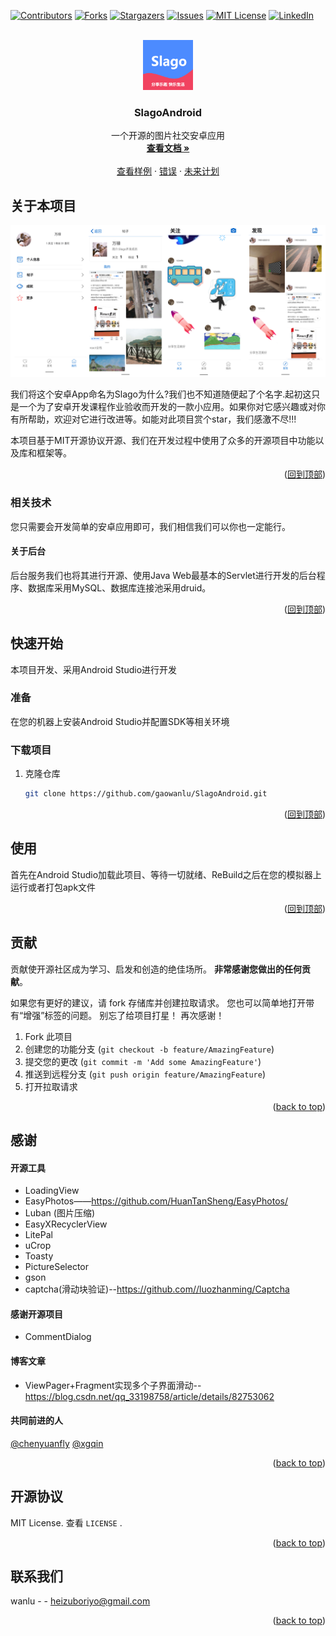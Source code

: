 <div id="top"></div>

[![Contributors][contributors-shield]][contributors-url]
[![Forks][forks-shield]][forks-url]
[![Stargazers][stars-shield]][stars-url]
[![Issues][issues-shield]][issues-url]
[![MIT License][license-shield]][license-url]
[![LinkedIn][linkedin-shield]][linkedin-url]



<!-- PROJECT LOGO -->
<br />
<div align="center">
  <a href="https://github.com/gaowanlu/SlagoAndroid">
    <img src="images/logo.png" alt="Logo" width="80" height="80">
  </a>

  <h3 align="center">SlagoAndroid</h3>

  <p align="center">
    一个开源的图片社交安卓应用
    <br />
    <a href="https://github.com/gaowanlu/SlagoAndroid"><strong>查看文档 »</strong></a>
    <br />
    <br />
    <a href="https://github.com/gaowanlu/SlagoAndroid">查看样例</a>
    ·
    <a href="https://github.com/gaowanlu/SlagoAndroid/issues">错误</a>
    ·
    <a href="https://github.com/gaowanlu/SlagoAndroid/issues">未来计划</a>
  </p>
</div>



<!-- TABLE OF CONTENTS -->




<!-- ABOUT THE PROJECT -->
## 关于本项目

[![Product Name Screen Shot][product-screenshot]](www.linkway.site:5555)

我们将这个安卓App命名为Slago为什么?我们也不知道随便起了个名字.起初这只是一个为了安卓开发课程作业验收而开发的一款小应用。如果你对它感兴趣或对你有所帮助，欢迎对它进行改进等。如能对此项目赏个star，我们感激不尽!!!


本项目基于MIT开源协议开源、我们在开发过程中使用了众多的开源项目中功能以及库和框架等。

<p align="right">(<a href="#top">回到顶部</a>)</p>



### 相关技术

您只需要会开发简单的安卓应用即可，我们相信我们可以你也一定能行。 
#### 关于后台
后台服务我们也将其进行开源、使用Java Web最基本的Servlet进行开发的后台程序、数据库采用MySQL、数据库连接池采用druid。

<p align="right">(<a href="#top">回到顶部</a>)</p>



<!-- GETTING STARTED -->
## 快速开始

本项目开发、采用Android Studio进行开发

### 准备

在您的机器上安装Android Studio并配置SDK等相关环境

### 下载项目

1. 克隆仓库
   ```sh
   git clone https://github.com/gaowanlu/SlagoAndroid.git
   ```


<p align="right">(<a href="#top">回到顶部</a>)</p>



<!-- USAGE EXAMPLES -->
## 使用

首先在Android Studio加载此项目、等待一切就绪、ReBuild之后在您的模拟器上运行或者打包apk文件

<p align="right">(<a href="#top">回到顶部</a>)</p>







<!-- CONTRIBUTING -->
## 贡献

贡献使开源社区成为学习、启发和创造的绝佳场所。 **非常感谢您做出的任何贡献**。

如果您有更好的建议，请 fork 存储库并创建拉取请求。 您也可以简单地打开带有“增强”标签的问题。
别忘了给项目打星！ 再次感谢！

1. Fork 此项目
2. 创建您的功能分支 (`git checkout -b feature/AmazingFeature`)
3. 提交您的更改 (`git commit -m 'Add some AmazingFeature'`)
4. 推送到远程分支 (`git push origin feature/AmazingFeature`)
5. 打开拉取请求

<p align="right">(<a href="#top">back to top</a>)</p>


## 感谢  
#### 开源工具  
* LoadingView  
* EasyPhotos——https://github.com/HuanTanSheng/EasyPhotos/  
* Luban  (图片压缩)
* EasyXRecyclerView  
* LitePal  
* uCrop
* Toasty
* PictureSelector
* gson
* captcha(滑动块验证)--https://github.com//luozhanming/Captcha

#### 感谢开源项目
* CommentDialog  

#### 博客文章  
* ViewPager+Fragment实现多个子界面滑动--https://blog.csdn.net/qq_33198758/article/details/82753062  

#### 共同前进的人
[@chenyuanfly](https://github.com/chenyuanfly)   [@xgqin](https://github.com/xgqin) 


<p align="right">(<a href="#top">back to top</a>)</p>



<!-- LICENSE -->
## 开源协议

MIT License. 查看 `LICENSE` .

<p align="right">(<a href="#top">back to top</a>)</p>



<!-- CONTACT -->
## 联系我们

wanlu - - heizuboriyo@gmail.com



<p align="right">(<a href="#top">back to top</a>)</p>






<!-- MARKDOWN LINKS & IMAGES -->
<!-- https://www.markdownguide.org/basic-syntax/#reference-style-links -->
[contributors-shield]: https://img.shields.io/github/contributors/gaowanlu/SlagoAndroid.svg?style=for-the-badge
[contributors-url]: https://github.com/gaowanlu/SlagoAndroid/graphs/contributors
[forks-shield]: https://img.shields.io/github/forks/gaowanlu/SlagoAndroid.svg?style=for-the-badge
[forks-url]: https://github.com/gaowanlu/SlagoAndroid/network/members
[stars-shield]: https://img.shields.io/github/stars/gaowanlu/SlagoAndroid.svg?style=for-the-badge
[stars-url]: https://github.com/gaowanlu/SlagoAndroid/stargazers
[issues-shield]: https://img.shields.io/github/issues/gaowanlu/SlagoAndroid.svg?style=for-the-badge
[issues-url]: https://github.com/gaowanlu/SlagoAndroid/issues
[license-shield]: https://img.shields.io/github/license/gaowanlu/SlagoAndroid.svg?style=for-the-badge
[license-url]: https://github.com/gaowanlu/SlagoAndroid/blob/master/LICENSE.txt
[linkedin-shield]: https://img.shields.io/badge/-LinkedIn-black.svg?style=for-the-badge&logo=linkedin&colorB=555
[linkedin-url]: https://linkedin.com/in/gaowanlu
[product-screenshot]: images/screenshot.png
